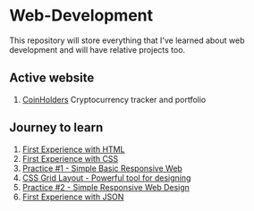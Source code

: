 # Web-Development
This repository will store everything that I've learned about web development and will have relative projects too.

## Active website
1. [CoinHolders](https://www.8coinholders.com/)
Cryptocurrency tracker and portfolio

## Journey to learn
1. [First Experience with HTML](https://github.com/kimjaeh10/Web-Development/tree/master/Simple%20Blog)
2. [First Experience with CSS](https://github.com/kimjaeh10/Web-Development/tree/master/Intro%20to%20CSS)
3. [Practice #1 - Simple Basic Responsive Web](https://github.com/kimjaeh10/Web-Development/tree/master/myWebsite)
4. [CSS Grid Layout - Powerful tool for designing](https://github.com/kimjaeh10/Web-Development/tree/master/CSS%20Grid%20Layout)
5. [Practice #2 - Simple Responsive Web Design](https://github.com/kimjaeh10/Web-Development/tree/master/Responsive%20Web)
6. [First Experience with JSON](https://github.com/kimjaeh10/Web-Development/tree/master/Intro%20to%20JSON)
